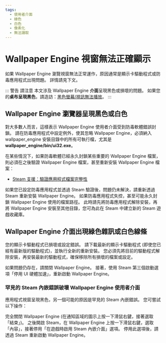 ```yaml
---
tags:
  - 使用者介面
  - 綠色
  - 白色
  - 像素化
  - 無法讀取
---
```


# Wallpaper Engine 視窗無法正確顯示

如果 Wallpaper Engine 瀏覽視窗無法正常運作，原因通常是顯示卡驅動程式或防毒應用程式出現問題。 詳情請見下文。

::: 警告 請注意 本文涉及 Wallpaper Engine **介面**呈現黑色或損壞的問題。 如果您的**桌布呈現黑色**，請造訪：[黑色螢幕/視訊無法播放](/noshow/notplaying.html)。 :::

## Wallpaper Engine 瀏覽器呈現黑色或白色

對大多數人而言，這樣表示 Wallpaper Engine 使用者介面受到防毒軟體錯誤封鎖。 請在防毒應用程式中設定例外，使其忽略 Wallpaper Engine，必須納入 wallpaper_engine 安裝目錄中的所有可執行檔，尤其是 **wallpaper_engine/bin/ui32.exe**。

在某些情況下，如果防毒軟體已經永久封鎖某些重要的 Wallpaper Engine 檔案，則必須在之後驗證 Wallpaper Engine 檔案，甚至重新安裝 Wallpaper Engine 檔案：

* [Steam 支援：驗證應用程式檔案完整性](https://support.steampowered.com/kb_article.php?ref=2037-QEUH-3335)

如果您已設定防毒應用程式並透過 Steam 驗證後，問題仍未解決，請重新透過 Steam 重新安裝 Wallpaper Engine。 如果防毒應用程式失控，甚至可能永久封鎖 Wallpaper Engine 使用的檔案路徑。 此時請先將防毒應用程式解除安裝，再將 Wallpaper Engine 安裝至其他目錄，您可為此在 Steam 中建立新的 Steam 遊戲收藏庫。

## Wallpaper Engine 介面出現綠色雜訊或白色線條

您的顯示卡驅動程式已損壞或設定錯誤。 請下載最新的顯示卡驅動程式 (即使您已經有最新版的驅動程式)，並執行全新的重新安裝。 您必須先將目前的驅動程式解除安裝，再安裝最新的驅動程式，確保移除所有損壞的檔案或設定。

如果問題仍存在，請關閉 Wallpaper Engine。 接著，使用 Steam 第三個啟動選項「停用 UI 硬體加速」，重新啟動 Wallpaper Engine。

### 罕見的 Steam 內嵌錯誤破壞 Wallpaper Engine 使用者介面

應用程式視窗呈現黑色，另一個可能的原因是罕見的 Steam 內嵌錯誤。 您可嘗試以下操作：

完全關閉 Wallpaper Engine (在通知區域的圖示上按一下滑鼠右鍵，接著選取「結束」)。 之後開啟 Steam，在 Wallpaper Engine 上按一下滑鼠右鍵，選取「內容」，接著停用「在遊戲時啟用 Steam 內嵌介面」選項。 停用此選項後，請透過 Steam 重新啟動 Wallpaper Engine。 